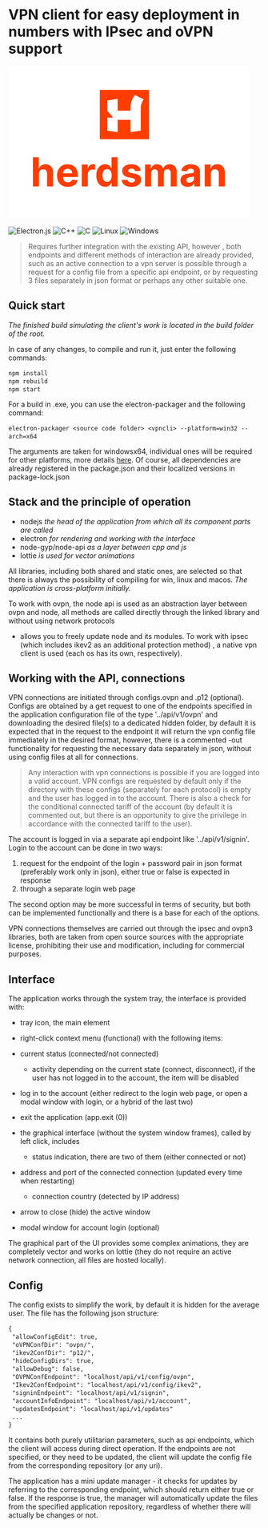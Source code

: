 # VPN client for easy deployment in numbers with IPsec and oVPN support

![herdsman](https://github.com/thmrv/herdsman/blob/main/logo.svg?raw=true)

![Electron.js](https://img.shields.io/badge/Electron-191970?style=for-the-badge&logo=Electron&logoColor=white)
![C++](https://img.shields.io/badge/c++-%2300599C.svg?style=for-the-badge&logo=c%2B%2B&logoColor=white)
![C](https://img.shields.io/badge/c-%2300599C.svg?style=for-the-badge&logo=c&logoColor=white)
![Linux](https://img.shields.io/badge/Linux-FCC624?style=for-the-badge&logo=linux&logoColor=black)
![Windows](https://img.shields.io/badge/Windows-0078D6?style=for-the-badge&logo=windows&logoColor=white)

> Requires further integration
with the existing API, however
, both endpoints and different methods of interaction are already provided,
such as an active connection to a vpn server is possible
through a request for a config file from a specific
api endpoint, or by requesting 3 files separately in json format or perhaps
any other suitable one.

## Quick start

*The finished build simulating the client's work is located in the build folder of the root.*

In case of any changes, 
to compile and run it, just enter the following commands:

```
npm install
npm rebuild
npm start
``` 

For a build in .exe, you can use the electron-packager and the following command:

```
electron-packager <source code folder> <vpncli> --platform=win32 --arch=x64
``` 

The arguments are taken for windowsx64, individual ones will be required for other platforms, more details [here](https://github.com/electron-userland/electron-packager ).
Of course, all dependencies are already registered in the package.json
and their localized versions in package-lock.json

## Stack and the principle of operation

- nodejs *the head of the application from which all its component parts are called*
- electron *for rendering and working with the interface*
- node-gyp/node-api *as a layer between cpp and js*
- lottie *is used for vector animations*

All libraries, including both shared and static ones, are selected
so that there is always the possibility of compiling for win, linux and macos. 
*The application is cross-platform initially.*

To work with ovpn, the node api is used as an abstraction layer between ovpn and node, all methods are called
directly through the linked library and without using network protocols 
+ allows you to freely update node and its modules. To work with ipsec (which includes ikev2 as an additional protection method)
, a native vpn client is used (each os has its own, respectively).

## Working with the API, connections

VPN connections are initiated through configs.ovpn and .p12 (optional). Configs are obtained by a get request
to one of the endpoints specified in the application configuration file of the type '../api/v1/ovpn' and downloading the desired file(s)
to a dedicated hidden folder, by default it is expected that in the request to the endpoint 
it will return the vpn config file immediately in the desired format, however, there is a commented
-out functionality for requesting the necessary data separately in json,
without using config files at all for connections. 
 
> Any interaction with vpn connections is possible if you are logged into a valid account. VPN configs are requested by default only if the directory with these configs (separately for each protocol) is empty and the user has logged in to the account.
There is also a check for the conditional connected tariff of the account (by default it is commented out, but there is an opportunity to give the privilege in accordance with the connected tariff to the user).

The account is logged in via a separate api endpoint like '../api/v1/signin'. Login to the account can be done in two ways:

1. request for the endpoint of the login + password pair in json format (preferably work only in json), either true or false is expected in response
2. through a separate login web page
 
The second option may be more successful in terms of security, 
but both can be implemented functionally and there is a base for each of the options.
 
VPN connections themselves are carried out through the ipsec and ovpn3 libraries, 
both are taken from open source sources with the appropriate license, 
prohibiting their use and modification, including for commercial purposes.
 
## Interface
  
The application works through the system tray, the interface is provided with:
  
- tray icon, the main element
- right-click context menu (functional) with the following items:
- current status (connected/not connected)
  - activity depending on the current state (connect, disconnect), if the user has not logged in to the account, the item will be disabled
- log in to the account (either redirect to the login web page, or open a modal window with login, or a hybrid of the last two)
- exit the application (app.exit (0))
    
- the graphical interface (without the system window frames), called by left click, includes 
  - status indication, there are two of them (either connected or not)
- address and port of the connected connection (updated every time when restarting)
  - connection country (detected by IP address)
- arrow to close (hide) the active window
    
- modal window for account login (optional)
  
The graphical part of the UI provides some complex animations, they are completely vector and works on lottie 
(they do not require an active network connection, all files are hosted locally).
  
## Config
   
The config exists to simplify the work, by default it is hidden for the average user. The file has the following json structure:
   
 ```
{
  "allowConfigEdit": true,
  "oVPNConfDir": "ovpn/",
  "ikev2ConfDir": "p12/",
  "hideConfigDirs": true,
  "allowDebug": false,
  "OVPNConfEndpoint": "localhost/api/v1/config/ovpn",
  "Ikev2ConfEndpoint": "localhost/api/v1/config/ikev2",
  "signinEndpoint": "localhost/api/v1/signin",
  "accountInfoEndpoint": "localhost/api/v1/account",
  "updatesEndpoint": "localhost/api/v1/updates"
  ...
}
```

It contains both purely utilitarian parameters, such as api endpoints,
which the client will access during direct operation. If the endpoints are not specified, or they need to be updated, the client will update the config file from the corresponding repository (or any uri).

The application has a mini update manager - it checks for updates by referring to the corresponding endpoint, which should return either true or false. If the response is true, the manager
will automatically update the files from the specified application repository, regardless of whether there will actually be changes or not.
